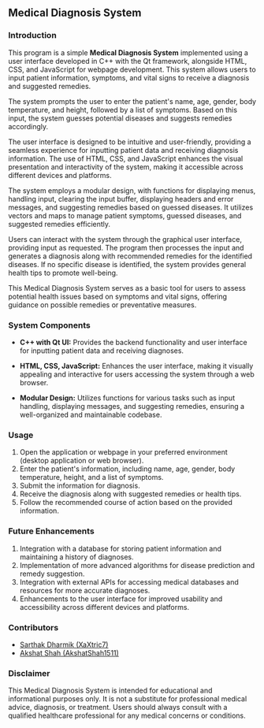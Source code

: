 ## Medical Diagnosis System

### Introduction

This program is a simple **Medical Diagnosis System** implemented using a user interface developed in C++ with the Qt framework, alongside HTML, CSS, and JavaScript for webpage development. This system allows users to input patient information, symptoms, and vital signs to receive a diagnosis and suggested remedies.

The system prompts the user to enter the patient's name, age, gender, body temperature, and height, followed by a list of symptoms. Based on this input, the system guesses potential diseases and suggests remedies accordingly.

The user interface is designed to be intuitive and user-friendly, providing a seamless experience for inputting patient data and receiving diagnosis information. The use of HTML, CSS, and JavaScript enhances the visual presentation and interactivity of the system, making it accessible across different devices and platforms.

The system employs a modular design, with functions for displaying menus, handling input, clearing the input buffer, displaying headers and error messages, and suggesting remedies based on guessed diseases. It utilizes vectors and maps to manage patient symptoms, guessed diseases, and suggested remedies efficiently.

Users can interact with the system through the graphical user interface, providing input as requested. The program then processes the input and generates a diagnosis along with recommended remedies for the identified diseases. If no specific disease is identified, the system provides general health tips to promote well-being.

This Medical Diagnosis System serves as a basic tool for users to assess potential health issues based on symptoms and vital signs, offering guidance on possible remedies or preventative measures.

### System Components

- **C++ with Qt UI:** Provides the backend functionality and user interface for inputting patient data and receiving diagnoses.
  
- **HTML, CSS, JavaScript:** Enhances the user interface, making it visually appealing and interactive for users accessing the system through a web browser.
  
- **Modular Design:** Utilizes functions for various tasks such as input handling, displaying messages, and suggesting remedies, ensuring a well-organized and maintainable codebase.

### Usage

1. Open the application or webpage in your preferred environment (desktop application or web browser).
2. Enter the patient's information, including name, age, gender, body temperature, height, and a list of symptoms.
3. Submit the information for diagnosis.
4. Receive the diagnosis along with suggested remedies or health tips.
5. Follow the recommended course of action based on the provided information.

### Future Enhancements

1. Integration with a database for storing patient information and maintaining a history of diagnoses.
2. Implementation of more advanced algorithms for disease prediction and remedy suggestion.
3. Integration with external APIs for accessing medical databases and resources for more accurate diagnoses.
4. Enhancements to the user interface for improved usability and accessibility across different devices and platforms.

### Contributors

- [Sarthak Dharmik (XaXtric7)](https://github.com/XaXtric7)
- [Akshat Shah (AkshatShah1511)](https://github.com/AkshatShah1511)

### Disclaimer

This Medical Diagnosis System is intended for educational and informational purposes only. It is not a substitute for professional medical advice, diagnosis, or treatment. Users should always consult with a qualified healthcare professional for any medical concerns or conditions.